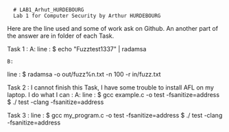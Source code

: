       # LAB1_Arhut_HURDEBOURG
      Lab 1 for Computer Security by Arthur HURDEBOURG

Here are the line used and some of work ask on Github. An another part of the answer are in folder of each Task.



Task 1 : 
  A:
line : $ echo "Fuzztest1337" | radamsa

	B:
line : $ radamsa -o out/fuzz%n.txt -n 100 -r in/fuzz.txt

Task 2 : I cannot finish this Task, I have some trouble to install AFL on my laptop. I do what I can :
  A:
line : $ gcc example.c -o test -fsanitize=address
	     $ ./ test -clang -fsanitize=address
     
Task 3 :
line : $ gcc my_program.c -o test -fsanitize=address
	     $ ./ test -clang -fsanitize=address
       
       

